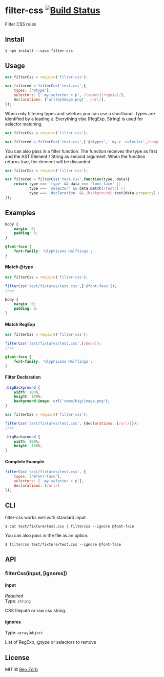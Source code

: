 # filter-css [![Build Status](https://travis-ci.org/bezoerb/filter-css.svg?branch=master)](https://travis-ci.org/bezoerb/filter-css)

Filter CSS rules


## Install

```
$ npm install --save filter-css
```


## Usage

```js
var filterCss = require('filter-css');

var filtered = filterCss('test.css',{
    types: ['@type'],
    selectors: ['.my-selector > p', /(some)|(regexp)/],
    declarations: ['url(myImage.png)', /url/],
});

```

When only filtering types and seletors you can use a shorthand.
Types are identified by a leading `@`. Everything else (RegExp, String) is used for selector matching.
```js
var filterCss = require('filter-css');

var filtered = filterCss('test.css',['@<type>','.my > .selector',/complete/]);

```

You can also pass in a filter function. The function receives the type as first and the AST Element / String as second argument. 
When the function returns true, the element will be discarded. 

```js
var filterCss = require('filter-css');

var filtered = filterCss('test.css',function(type, data){
	return type === 'type' && data === 'font-face' ||
		   type === 'selector' && data.match(/test/) ||
    	   type === 'declaration' && /background/.test(data.property) && /url/.test(data.value);
});

```
## Examples

```css
body {
	margin: 0;
	padding: 0;
}

@font-face {
	font-family: 'Glyphicons Halflings';
}
```

#### Match @type
```js
var filterCss = require('filter-css');

filterCss('test/fixtures/test.css',['@font-face']);
//=> 
```
```css
body {
	margin: 0;
	padding: 0;
}
```

#### Match RegExp

```js
var filterCss = require('filter-css');

filterCss('test/fixtures/test.css',[/bod/]);
//=> 
```
```css
@font-face {
	font-family: 'Glyphicons Halflings';
}
```

#### Filter Declaration
```css
.bigBackground {
	width: 100%;
	height: 100%;
	background-image: url('some/big/image.png');
}
```

```js
var filterCss = require('filter-css');

filterCss('test/fixtures/test.css', {declarations: [/url/]});
//=> 
```
```css
.bigBackground {
	width: 100%;
	height: 100%;
}
```

#### Complete Example 
```js
filterCss('test/fixtures/test.css', {
    types: ['@font-face'],
    selectors: ['.my-selector > p'],
    declarations: [/url/]
});
```

## CLI

filter-css works well with standard input.
```shell
$ cat test/fixture/test.css | filtercss --ignore @font-face
```
You can also pass in the file as an option.
```shell
$ filtercss test/fixture/test.css --ignore @font-face
```

## API

### filterCss(input, [ignores])

#### input

*Required*  
Type: `string`

CSS filepath or raw css string.

#### ignores

Type: `array`|`object`

List of RegExp, @type or selectors to remove 


## License

MIT © [Ben Zörb](http://sommerlaune.com)
